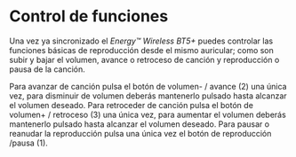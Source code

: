 Control de funciones
=============
Una vez ya sincronizado el *Energy™ Wireless BT5+* puedes controlar las funciones básicas de reproducción desde el mismo auricular; como son subir y bajar el volumen, avance o retroceso de canción y reproducción o pausa de la canción.

Para avanzar de canción pulsa el botón de volumen- / avance (2) una única vez, para disminuir de volumen deberás  mantenerlo pulsado hasta alcanzar el volumen deseado. 
Para retroceder de canción pulsa el botón de volumen+ / retroceso (3) una única vez, para aumentar el volumen deberás mantenerlo pulsado hasta alcanzar el volumen deseado. 
Para pausar o reanudar la reproducción pulsa una única vez el botón de reproducción /pausa (1).
